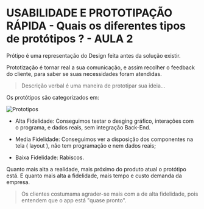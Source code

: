 # USABILIDADE E PROTOTIPAÇÃO RÁPIDA - Quais os diferentes tipos de protótipos ? - AULA 2

Prótipo é uma representação do Design feita antes da solução existir.

Prototização é tornar real a sua comunicação, e assim recolher o feedback do cliente, para saber se suas necessidades foram atendidas.

> Descrição verbal é uma maneira de prototipar sua ideia...

Os protótipos são categorizados em:

![Prototipos](https://user-images.githubusercontent.com/36003388/78559585-039f1a80-77eb-11ea-8771-69e4d96e1b84.png)



* Alta Fidelidade: Conseguimos testar o desging gráfico, interações com o programa, e dados reais, sem integração Back-End.

* Media Fidelidade: Conseguimos ver a disposição dos componentes na tela ( layout ), não tem programação e nem dados reais;
 
* Baixa Fidelidade: Rabiscos.

Quanto mais alta a realidade, mais próximo do produto atual o protótipo está. E quanto mais alta a fidelidade, mais tempo e custo demanda da empresa.

> Os clientes costumama agrader-se mais com a de alta fidelidade, pois entendem que o app está "quase pronto". 



